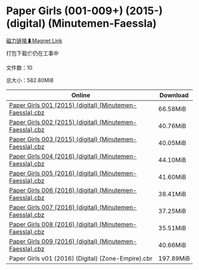 # Paper Girls (001-009+) (2015-) (digital) (Minutemen-Faessla)

[磁力链接⬇Magnet Link](magnet:?xt=urn:btih:e9b463df8a1ca9e97e46dc9b85ae992b39f2f913&dn=Paper%20Girls%20%28001-009%2B%29%20%282015-%29%20%28digital%29%20%28Minutemen-Faessla%29)

打包下载📦仍在工事中

文件数：10

总大小：582.80MiB

Online | Download
--- | ---
[Paper Girls 001 (2015) (digital) (Minutemen-Faessla).cbz](https://github.com/alicewish/markdown/blob/master/comic/Paper-Girls-001-2015-digital-Minutemen-Faessla-cbz.md) | 66.58MiB
[Paper Girls 002 (2015) (digital) (Minutemen-Faessla).cbz](https://github.com/alicewish/markdown/blob/master/comic/Paper-Girls-002-2015-digital-Minutemen-Faessla-cbz.md) | 40.76MiB
[Paper Girls 003 (2015) (digital) (Minutemen-Faessla).cbz](https://github.com/alicewish/markdown/blob/master/comic/Paper-Girls-003-2015-digital-Minutemen-Faessla-cbz.md) | 40.05MiB
[Paper Girls 004 (2016) (digital) (Minutemen-Faessla).cbz](https://github.com/alicewish/markdown/blob/master/comic/Paper-Girls-004-2016-digital-Minutemen-Faessla-cbz.md) | 44.10MiB
[Paper Girls 005 (2016) (digital) (Minutemen-Faessla).cbz](https://github.com/alicewish/markdown/blob/master/comic/Paper-Girls-005-2016-digital-Minutemen-Faessla-cbz.md) | 41.60MiB
[Paper Girls 006 (2016) (digital) (Minutemen-Faessla).cbz](https://github.com/alicewish/markdown/blob/master/comic/Paper-Girls-006-2016-digital-Minutemen-Faessla-cbz.md) | 38.41MiB
[Paper Girls 007 (2016) (digital) (Minutemen-Faessla).cbz](https://github.com/alicewish/markdown/blob/master/comic/Paper-Girls-007-2016-digital-Minutemen-Faessla-cbz.md) | 37.25MiB
[Paper Girls 008 (2016) (digital) (Minutemen-Faessla).cbz](https://github.com/alicewish/markdown/blob/master/comic/Paper-Girls-008-2016-digital-Minutemen-Faessla-cbz.md) | 35.51MiB
[Paper Girls 009 (2016) (digital) (Minutemen-Faessla).cbz](https://github.com/alicewish/markdown/blob/master/comic/Paper-Girls-009-2016-digital-Minutemen-Faessla-cbz.md) | 40.66MiB
Paper Girls v01 (2016) (Digital) (Zone-Empire).cbr | 197.89MiB